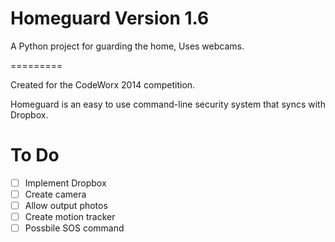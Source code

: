 Homeguard Version 1.6
=========

A Python project for guarding the home, Uses webcams.

=========

  Created for the CodeWorx 2014 competition.

  Homeguard is an easy to use command-line security system that syncs with Dropbox.

To Do
=========

- [ ] Implement Dropbox
- [ ] Create camera
- [ ] Allow output photos
- [ ] Create motion tracker
- [ ] Possbile SOS command
